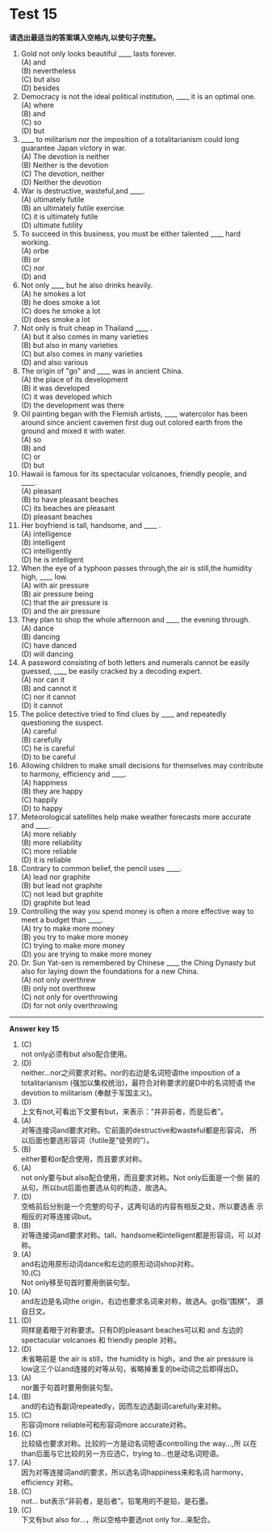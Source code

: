 # Test 15

<b>请选出最适当的答案填入空格内,以使句子完整。</b>  

>  
1. Gold not only looks beautiful ____ lasts forever.   
(A) and  
(B) nevertheless  
(C) but also  
(D) besides  
3. Democracy is not the ideal political institution, ____ it is an optimal one.  
(A) where  
(B) and  
(C) so  
(D) but  
2. ____ to militarism nor the imposition of a totalitarianism could long guarantee Japan victory in war.  
(A) The devotion is neither  
(B) Neither is the devotion  
(C) The devotion, neither  
(D) Neither the devotion  
4. War is destructive, wasteful,and ____.  
(A) ultimately futile  
(B) an ultimately futile exercise  
(C) it is ultimately futile  
(D) ultimate futility    
5. To succeed in this business, you must be either talented ____ hard working.  
(A) orbe  
(B) or  
(C) nor  
(D) and  
10. Not only ____ but he also drinks heavily.  
(A) he smokes a lot  
(B) he does smoke a lot  
(C) does he smoke a lot  
(D) does smoke a lot  
6. Not only is fruit cheap in
Thailand ____ .  
(A) but it also comes in many varieties  
(B) but also in many varieties  
(C) but also comes in many varieties  
(D) and also various  
11. The origin of "go" and ____ was in ancient China.  
(A) the place of its development  
(B) it was developed  
(C) it was developed which  
(D) the development was there  
7. Oil painting began with the Flemish artists, ____ watercolor has been around since ancient cavemen first dug out colored earth from the ground and mixed it with water.  
(A) so  
(B) and  
(C) or  
(D) but   
12. Hawaii is famous for its spectacular volcanoes, friendly people, and ____.  
(A) pleasant  
(B) to have pleasant beaches  
(C) its beaches are pleasant  
(D) pleasant beaches  
8. Her boyfriend is tall, handsome, and ____ .  
(A) intelligence  
(B) intelligent  
(C) intelligently  
(D) he is intelligent  
13. When the eye of a typhoon passes through,the air is still,the humidity high, ____ low.  
(A) with air pressure  
(B) air pressure being  
(C) that the air pressure is   
(D) and the air pressure  
9. They plan to shop the whole afternoon and ____ the evening through.  
(A) dance  
(B) dancing  
(C) have danced  
(D) will dancing  
14. A password consisting of both letters and numerals cannot be easily guessed, ____ be easily cracked by a decoding expert.  
(A) nor can it  
(B) and cannot it  
(C) nor it cannot  
(D) it cannot  
15. The police detective tried to find clues by ____ and repeatedly questioning the suspect.  
(A) careful  
(B) carefully  
(C) he is careful  
(D) to be careful  
18. Allowing children to make small decisions for themselves may contribute to harmony, efficiency and ____.  
(A) happiness  
(B) they are happy  
(C) happily  
(D) to happy  
16. Meteorological satellites help make weather forecasts more accurate and ____.  
(A) more reliably  
(B) more reliability  
(C) more reliable  
(D) it is reliable  
19. Contrary to common belief, the pencil uses ____.  
(A) lead nor graphite  
(B) but lead not graphite  
(C) not lead but graphite  
(D) graphite but lead  
17. Controlling the way you spend money is often a more effective way to meet a budget than ____.  
(A) try to make more money  
(B) you try to make more money  
(C) trying to make more money  
(D) you are trying to make more money    
20. Dr. Sun Yat-sen is remembered by Chinese ____ the Ching Dynasty but also for laying down the foundations for a new China.  
(A) not only overthrew  
(B) only not overthrew   
(C) not only for overthrowing  
(D) for not only overthrowing  


---


**Answer key 15**  

>  
1. (C)  
not only必须有but also配合使用。  
2. (D)  
neither...nor之间要求对称。nor的右边是名词短语the imposition of a
totalitarianism (强加以集权统治)，最符合对称要求的是D中的名词短语
the devotion to militarism (奉献于军国主义)。  
3. (D)  
上文有not,可看出下文要有but，来表示：“并非前者，而是后者”。  
4. (A)  
对等连接词and要求对称。它前面的destructive和wasteful都是形容词，
所以后面也要选形容词（futile是“徒劳的”）。  
5. (B)  
either要和or配合使用，而且要求对称。  
6. (A)  
not only要与but also配合使用，而且要求对称。Not only后面是一个倒
装的从句，所以but后面也要选从句的构造，故选A。  
7. (D)  
空格前后分别是一个完整的句子，这两句话的内容有相反之处，所以要选表
示相反的对等连接词but。   
8. (B)    
对等连接词and要求对称。tall、handsome和intelligent都是形容词，可
以对称。  
9. (A)  
and右边用原形动词dance和左边的原形动词shop对称。  
10.(C)  
Not only移至句首时要用倒装句型。  
11. (A)  
and左边是名词the origin，右边也要求名词来对称，故选A。go指“围棋”，
源自日文。  
12. (D)  
同样是着眼于对称要求。只有D的pleasant beaches可以和 and 左边的
spectacular volcanoes 和 friendly people 对称。  
13. (D)  
未省略前是 the air is still，the humidity is high，and the air pressure
is low这三个以and连接的对等从句，省略掉重复的be动词之后即得出D。  
14. (A)  
nor置于句首时要用倒装句型。  
15. (B)  
and的右边有副词repeatedly，因而左边选副词carefully来对称。  
16. (C)  
形容词more reliable可和形容词more accurate对称。  
17. (C)  
比较级也要求对称。比较的一方是动名词短语controlling the way...,所
以在than后面与它比较的另一方应选C，trying to...也是动名词短语。  
18. (A)  
因为对等连接词and的要求，所以选名词happiness来和名词 harmony、
efficiency 对称。  
19. (C)    
not... but表示“非前者，是后者”。铅笔用的不是铅，是石墨。  
20. (C)  
下文有but also for…，所以空格中要选not only for...来配合。  